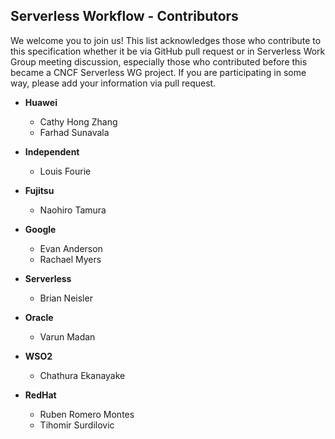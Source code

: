 ## Serverless Workflow - Contributors

We welcome you to join us! This list acknowledges those who contribute to
this specification whether it be via GitHub pull request or in Serverless
Work Group meeting discussion, especially those who contributed before
this became a CNCF Serverless WG project. If you are participating in
some way, please add your information via pull request.

* **Huawei**
  * Cathy Hong Zhang
  * Farhad Sunavala
  
* **Independent**
    * Louis Fourie
	
* **Fujitsu**
  * Naohiro Tamura
  
* **Google**
  * Evan Anderson
  * Rachael Myers
  
* **Serverless**
  * Brian Neisler

* **Oracle**
  * Varun Madan
  
* **WSO2**
  * Chathura Ekanayake
  
* **RedHat**
    * Ruben Romero Montes
    * Tihomir Surdilovic
    